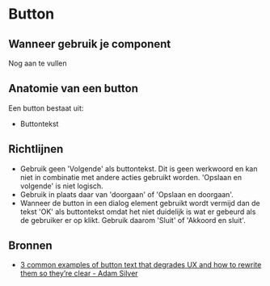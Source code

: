 # Button

## Wanneer gebruik je component

Nog aan te vullen

## Anatomie van een button

Een button bestaat uit:

- Buttontekst

## Richtlijnen

- Gebruik geen 'Volgende' als buttontekst. Dit is geen werkwoord en kan niet in combinatie met andere acties gebruikt worden. 'Opslaan en volgende' is niet logisch.
- Gebruik in plaats daar van 'doorgaan' of 'Opslaan en doorgaan'.
- Wanneer de button in een dialog element gebruikt wordt vermijd dan de tekst 'OK' als buttontekst omdat het niet duidelijk is wat er gebeurd als de gebruiker er op klikt. Gebruik daarom 'Sluit' of 'Akkoord en sluit'.

## Bronnen

- [3 common examples of button text that degrades UX and how to rewrite them so they’re clear - Adam Silver](https://web.archive.org/web/20231210005931/https://adamsilver.io/blog/3-common-examples-of-button-text-that-degrades-ux-and-how-to-rewrite-them-so-theyre-clear/)
